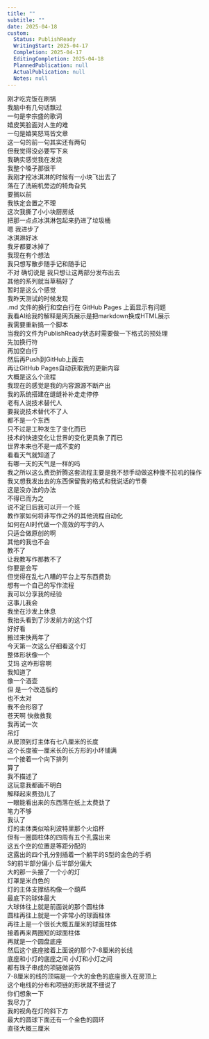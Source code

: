 ```yaml
---
title: ""
subtitle: ""
date: 2025-04-18
custom:
  Status: PublishReady
  WritingStart: 2025-04-17
  Completion: 2025-04-17
  EditingCompletion: 2025-04-18
  PlannedPublication: null
  ActualPublication: null
  Notes: null
---          
```

刚才吃完饭在刷锅        
我脑中有几句话飘过        
一句是李宗盛的歌词        
嬉皮笑脸面对人生的难        
一句是嬉笑怒骂皆文章        
这一句的前一句其实还有两句        
但我觉得没必要写下来          
我确实感觉我在发烧        
我整个嗓子那很干          
我刚才挖冰淇淋的时候有一小块飞出去了        
落在了洗碗机旁边的犄角旮旯        
要搁以前        
我铁定会置之不理        
这次我撕了小小块厨房纸        
把那一点点冰淇淋包起来扔进了垃圾桶        
嗯 我进步了          
冰淇淋好冰        
我牙都要冰掉了          
我现在有个想法        
我只想写散步随手记和随手记        
不对 确切说是 我只想让这两部分发布出去        
其他的系列就当草稿好了        
暂时是这么个感觉          
我昨天测试的时候发现        
.md 文件的换行和空白行在 GitHub Pages 上面显示有问题        
我看AI给我的解释是网页展示是把markdown换成HTML展示        
我需要重新搞一个脚本        
当我的文件为PublishReady状态时需要做一下格式的预处理        
先加换行符        
再加空白行        
然后再Push到GitHub上面去        
再让GitHub Pages自动获取我的更新内容        
大概是这么个流程          
我现在的感觉是我的内容源源不断产出        
我的系统搭建在缝缝补补走走停停        
老有人说技术替代人        
要我说技术替代不了人        
都不是一个东西        
只不过是工种发生了变化而已        
技术的快速变化让世界的变化更具象了而已        
世界本来也不是一成不变的        
看看天气就知道了        
有哪一天的天气是一样的吗          
我之所以这么费劲折腾这套流程主要是我不想手动做这种傻不拉叽的操作        
我又想我发出去的东西保留我的格式和我说话的节奏        
这是没办法的办法        
不得已而为之        
说不定日后我可以开一个班        
教作家如何将非写作之外的其他流程自动化        
如何在AI时代做一个高效的写字的人        
只适合做原创的啊        
其他的我也不会        
教不了        
让我教写作那教不了          
你要是会写        
但觉得在乱七八糟的平台上写东西费劲        
想有一个自己的写作流程        
我可以分享我的经验        
这事儿我会          
我坐在沙发上休息        
我抬头看到了沙发前方的这个灯        
好好看        
搬过来快两年了        
今天第一次这么仔细看这个灯        
整体形状像一个        
艾玛 这咋形容啊        
我知道了        
像一个酒壶        
但 是一个改造版的        
也不太对        
我不会形容了        
苍天啊 快救救我          
我再试一次        
吊灯        
从房顶到灯主体有七八厘米的长度        
这个长度被一厘米长的长方形的小环铺满        
一个接着一个向下排列        
算了        
我不描述了        
这玩意我都画不明白        
解释起来费劲儿了        
一眼能看出来的东西落在纸上太费劲了        
笔力不够        
我认了          
灯的主体类似哈利波特里那个火焰杯        
但有一圈圆柱体的四周有五个孔露出来        
这五个空的位置是等距分配的        
这露出的四个孔分别插着一个躺平的S型的金色的手柄        
S的前半部分偏小 后半部分偏大        
大的那一头接了一个小的灯        
灯罩是米白色的        
灯的主体支撑结构像一个葫芦        
最底下的球体最大        
大球体往上就是前面说的那个圆柱体        
圆柱再往上就是一个非常小的球面柱体        
再往上是一个很长大概五厘米的球面柱体        
接着再来两圈短的球面柱体        
再就是一个圆盘底座        
然后这个底座接着上面说的那个7-8厘米的长线        
底座和小灯的底座之间 小灯和小灯之间        
都有珠子串成的项链做装饰        
7-8厘米的线的顶端是一个大的金色的底座嵌入在房顶上        
这个电线的分布和项链的形状就不细说了        
你们想象一下        
我尽力了        
我的视角在灯的斜下方        
最大的圆球下面还有一个金色的圆环        
直径大概三厘米          
      
